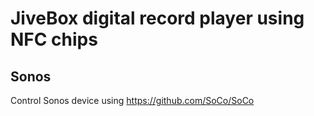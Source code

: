 # JiveBox digital record player using NFC chips

## Sonos

Control Sonos device using https://github.com/SoCo/SoCo


